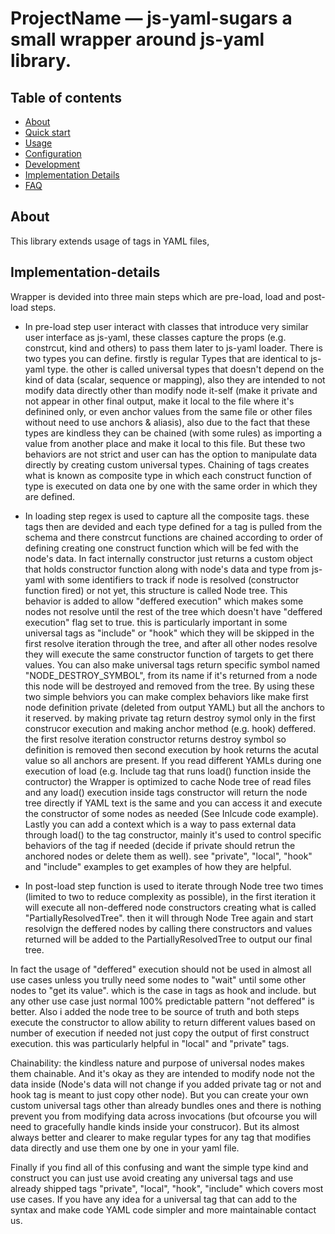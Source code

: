 # ProjectName — js-yaml-sugars a small wrapper around js-yaml library.

## Table of contents

- [About](#about)
- [Quick start](#quick-start)
- [Usage](#usage)
- [Configuration](#configuration)
- [Development](#development)
- [Implementation Details](#implementation-details)
- [FAQ](#faq)

## About

This library extends usage of tags in YAML files,

## Implementation-details

Wrapper is devided into three main steps which are pre-load, load and post-load steps.

- In pre-load step user interact with classes that introduce very similar user interface as js-yaml, these classes capture the props (e.g. constrcut, kind and others) to pass them later to js-yaml loader. There is two types you can define. firstly is regular Types that are identical to js-yaml type. the other is called universal types that doesn't depend on the kind of data (scalar, sequence or mapping), also they are intended to not modify data directly other than modify node it-self (make it private and not appear in other final output, make it local to the file where it's definined only, or even anchor values from the same file or other files without need to use anchors & aliasis), also due to the fact that these types are kindless they can be chained (with some rules) as importing a value from another place and make it local to this file. But these two behaviors are not strict and user can has the option to manipulate data directly by creating custom universal types.
  Chaining of tags creates what is known as composite type in which each construct function of type is executed on data one by one with the same order in which they are defined.

- In loading step regex is used to capture all the composite tags. these tags then are devided and each type defined for a tag is pulled from the schema and there constrcut functions are chained according to order of defining creating one construct function which will be fed with the node's data. In fact internally constructor just returns a custom object that holds constructor function along with node's data and type from js-yaml with some identifiers to track if node is resolved (constructor function fired) or not yet, this structure is called Node tree.
  This behavior is added to allow "deffered execution" which makes some nodes not resolve until the rest of the tree which doesn't have "deffered execution" flag set to true. this is particularly important in some universal tags as "include" or "hook" which they will be skipped in the first resolve iteration through the tree, and after all other nodes resolve they will execute the same constructor function of targets to get there values.
  You can also make universal tags return specific symbol named "NODE_DESTROY_SYMBOL", from its name if it's returned from a node this node will be destroyed and removed from the tree.
  By using these two simple behviors you can make complex behaviors like make first node definition private (deleted from output YAML) but all the anchors to it reserved. by making private tag return destroy symol only in the first construcor execution and making anchor method (e.g. hook) deffered. the first resolve iteration constructor returns destroy symbol so definition is removed then second execution by hook returns the acutal value so all anchors are present.
  If you read different YAMLs during one execution of load (e.g. Include tag that runs load() function inside the contructor) the Wrapper is optimized to cache Node tree of read files and any load() execution inside tags constructor will return the node tree directly if YAML text is the same and you can access it and execute the constructor of some nodes as needed (See Inlcude code example).
  Lastly you can add a context which is a way to pass external data through load() to the tag constructor, mainly it's used to control specific behaviors of the tag if needed (decide if private should retrun the anchored nodes or delete them as well). see "private", "local", "hook" and "include" examples to get examples of how they are helpful.

- In post-load step function is used to iterate through Node tree two times (limited to two to reduce complexity as possible), in the first iteration it will execute all non-deffered node constructors creating what is called "PartiallyResolvedTree". then it will through Node Tree again and start resolvign the deffered nodes by calling there constructors and values returned will be added to the PartiallyResolvedTree to output our final tree.

In fact the usage of "deffered" execution should not be used in almost all use cases unless you trully need some nodes to "wait" until some other nodes to "get its value". which is the case in tags as hook and include. but any other use case just normal 100% predictable pattern "not deffered" is better. Also i added the node tree to be source of truth and both steps execute the constructor to allow ability to return different values based on number of execution if needed not just copy the output of first construct execution. this was particularly helpful in "local" and "private" tags.

Chainability:
the kindless nature and purpose of universal nodes makes them chainable. And it's okay as they are intended to modify node not the data inside (Node's data will not change if you added private tag or not and hook tag is meant to just copy other node). But you can create your own custom universal tags other than already bundles ones and there is nothing prevent you from modifying data across invocations (but ofcourse you will need to gracefully handle kinds inside your construcor). But its almost always better and clearer to make regular types for any tag that modifies data directly and use them one by one in your yaml file.

Finally if you find all of this confusing and want the simple type kind and construct you can just use avoid creating any universal tags and use already shipped tags "private", "local", "hook", "include" which covers most use cases. If you have any idea for a universal tag that can add to the syntax and make code YAML code simpler and more maintainable contact us.
